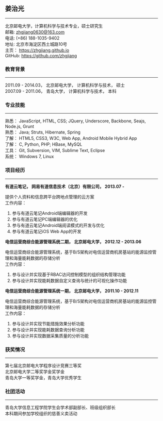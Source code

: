 ## 姜治光

------

北京邮电大学，计算机科学与技术专业，硕士研究生  
邮箱: zhgjiang0630@163.com  
电话: (+86) 188-1035-9402    
地址: 北京市海淀区西土城路10号   
主页： https://zhgjiang.github.io  
GitHub: https://github.com/zhgjiang

### 教育背景

------

2011.09 - 2014.03， 北京邮电大学， 计算机科学与技术， 硕士  
2007.09 - 2011.06， 青岛大学， 计算机科学与技术， 本科

### 专业技能

------

熟悉： JavaScript, HTML, CSS; JQuery, Underscore, Backbone, Seajs, Node.js, Grunt  
熟悉： Java; Struts, Hibernate, Spring  
了解： HTML5, CSS3, W3C, Web App, Android Mobile Hybrid App  
了解： C, Python, PHP; HBase, MySQL  
工具： Git, Subversion, VIM, Sublime Text, Eclipse  
系统： Windows 7, Linux  

### 项目经历

------

**有道云笔记， 网易有道信息技术（北京）有限公司， 2013.07 -**
    
提供个人资料和信息跨平台跨地点管理的云方案    
工作内容：   
1. 参与有道云笔记Android端编辑器的开发  
2. 参与有道云笔记PC端编辑器的优化  
3. 参与有道云笔记Android端阅读模式的开发与优化  
4. 参与有道云笔记iOS Web App的开发   

**电信运营商综合能源管理系统二期， 北京邮电大学， 2012.12 - 2013.06**  
 
电信运营商综合能源管理系统，基于B/S架构对电信运营商机房基站的能源监控管理和海量能耗数据的存储分析       
工作内容：      
1. 参与设计并实现基于RBAC访问控制模型的组织结构管理功能  
2. 参与设计并实现能耗数据自定义查询与统计的可视化操作功能   

**电信运营商综合能源管理系统一期， 北京邮电大学， 2011.10 - 2012.11**  

电信运营商综合能源管理系统，基于B/S架构对电信运营商机房基站的能源监控管理和海量能耗数据的存储分析          
工作内容：       
1. 参与设计并实现节能措施效果分析功能  
2. 参与设计并实现能耗数据查询分析功能  
3. 参与设计并实现数据采集质量的分析功能  

### 获奖情况

------

第七届北京邮电大学程序设计竞赛三等奖  
北京邮电大学二等奖学金奖学金   
青岛大学一等奖学金，青岛大学优秀学生    

### 社团活动

------

青岛大学信息工程学院学生会学术部副部长、班级组织部长   
本科期间参加学校组织的慈善义卖活动 